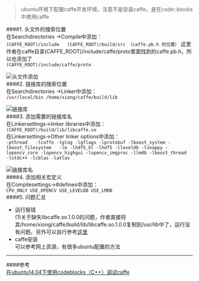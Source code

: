 > ubuntu环境下配置caffe开发环境，注意不是安装caffe，是在code::blocks中使用caffe  

####1. 头文件的搜索位置  
在Searchdirectories ->Compile中添加：  
`(CAFFE_ROOT)/include  
(CAFFE_ROOT)/build/src （caffe.pb.h 的位置）`
这里作者在caffe目录(CAFFE_ROOT)/include/caffe/proto里面找到的caffe.pb.h，所以也添加了  
`(CAFFE_ROOT)/include/caffe/proto`  

![头文件添加](http://upload-images.jianshu.io/upload_images/6040628-3460d99c5127b5f9.png?imageMogr2/auto-orient/strip%7CimageView2/2/w/800 )  
####2. 链接库的搜索位置  
在Searchdirectories ->Linker中添加：  
`/usr/local/bin
/home/xiong/caffe/build/lib`

![链接库](http://upload-images.jianshu.io/upload_images/6040628-261a7ddcbce97a4c.png?imageMogr2/auto-orient/strip%7CimageView2/2/w/800)  
####3. 添加需要的链接库名  
在Linkersettings->linker libraries中添加：  
`(CAFFE_ROOT)/build/lib/libcaffe.so`  
在Linkersettings->Other linker options中添加：  
`-pthread  
-lcaffe -lglog -lgflags -lprotobuf -lboost_system -lboost_filesystem  
-lm -lhdf5_hl -lhdf5 -lleveldb -lsnappy -lopencv_core -lopencv_highgui -lopencv_imgproc -llmdb -lboost_thread  
-lstdc++ -lcblas -latlas `  

![链接库名](http://upload-images.jianshu.io/upload_images/6040628-c7756c7af2418391.png?imageMogr2/auto-orient/strip%7CimageView2/2/w/800)  
####4. 添加相关宏定义  
在Compilesettings->#defines中添加：  
`CPU_ONLY
USE_OPENCV
USE_LEVELDB
USE_LMDB`  
####5. 问题汇总  
* 运行报错  
(1)关于缺失libcaffe.so.1.0.0的问题，作者直接将其/home/xiong/caffe/build/lib/libcaffe.so.1.0.0复制到/usr/lib中了，运行没有问题。另外可以自行参考[这里](http://blog.csdn.net/sahusoft/article/details/7388617)
* caffe安装  
可以参考网上资源，有很多ubuntu配置的方法  
-----
####参考  
[ 在ubuntu14.04下使用codeblocks（C++）调试caffe  ](http://blog.csdn.net/geekjzy/article/details/53907556)